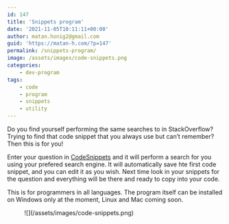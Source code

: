 ```yaml
---
id: 147
title: 'Snippets program'
date: '2021-11-05T10:11:11+00:00'
author: matan.honig2@gmail.com
guid: 'https://matan-h.com/?p=147'
permalink: /snippets-program/
image: /assets/images/code-snippets.png
categories:
    - dev-program
tags:
    - code
    - program
    - snippets
    - utility
---
```


Do you find yourself performing the same searches to in StackOverflow? Trying to find that code snippet that you always use but can’t remember? Then this is for you!

Enter your question in [CodeSnippets](https://github.com/matan-h/code-snippets) and it will perform a search for you using your prefered search engine. It will automatically save hte first code snippet, and you can edit it as you wish. Next time look in your snippets for the question and everything will be there and ready to copy into your code.

This is for programmers in all languages. The program itself can be installed on Windows only at the moment, Linux and Mac coming soon.

<figure class="wp-block-image size-full">![](/assets/images/code-snippets.png)</figure>